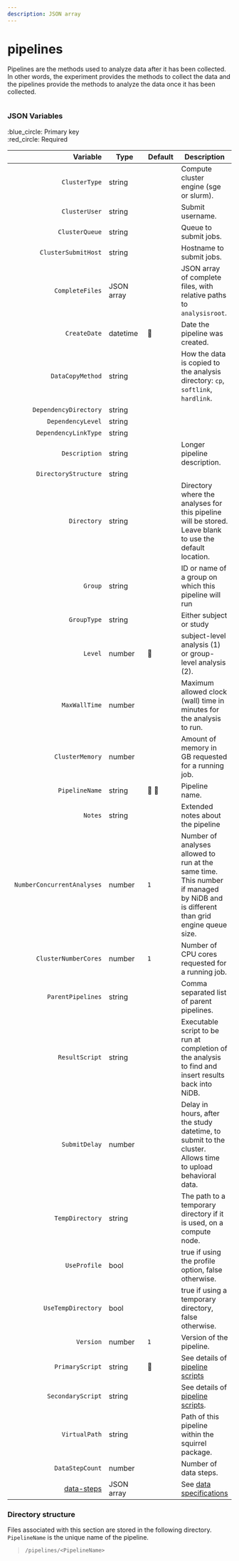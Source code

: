 ```yaml
---
description: JSON array
---
```


# pipelines

Pipelines are the methods used to analyze data after it has been collected. In other words, the experiment provides the methods to collect the data and the pipelines provide the methods to analyze the data once it has been collected.

<figure><img src="https://mermaid.ink/img/pako:eNptklFPwyAQx79Kg1nCktYspr7UZE_6Yowm7s305VauK64FAlTXLPvuQjtw1vWh_I_7HX8OOJJKMiQF2WlQTfLyXorEfVpKS583b6-jWmbZmoEF6n_Lh1_EzSuo9rBDeh7nWa6w5QINjWpG4EGh5h0Ka-iFnlHeOGO8slwK0AOdxcsJHmez9U7LXoGAdjDc0DFKQhjWPaOm335i5ayDCPkQe8b2jLsOzuMVQm4N6i_wmzH0MrjCcmFd2rU4wn-iSE9G3todh3ceh__p2OO8u8ViKslu_QVp6EzNW39HXgYo3oin_HkYi8pMRzvKAAbbocUkcolbsS1u6rpOXUrLPWYMTANaw1DcXZZEn1iC96tVOhUVN3men3X2zZltilwdSEo61B1w5l7m0S9WEttghyUpnGRYQ9_akpTi5NBeuV3hE-NWalLU0BpMCfRWbgZRkcLqHgP0yME99C5S7pl8SBni0w9HOA2R?type=png" alt=""><figcaption></figcaption></figure>

### JSON Variables

:blue\_circle: Primary key\
:red\_circle: Required

<table data-full-width="true"><thead><tr><th width="288" align="right">Variable</th><th width="128.00000000000003">Type</th><th width="94">Default</th><th>Description</th></tr></thead><tbody><tr><td align="right"><code>ClusterType</code></td><td>string</td><td></td><td>Compute cluster engine (sge or slurm).</td></tr><tr><td align="right"><code>ClusterUser</code></td><td>string</td><td></td><td>Submit username.</td></tr><tr><td align="right"><code>ClusterQueue</code></td><td>string</td><td></td><td>Queue to submit jobs.</td></tr><tr><td align="right"><code>ClusterSubmitHost</code></td><td>string</td><td></td><td>Hostname to submit jobs.</td></tr><tr><td align="right"><code>CompleteFiles</code></td><td>JSON array</td><td></td><td>JSON array of complete files, with relative paths to <code>analysisroot</code>.</td></tr><tr><td align="right"><code>CreateDate</code></td><td>datetime</td><td><span data-gb-custom-inline data-tag="emoji" data-code="1f534">🔴</span></td><td>Date the pipeline was created.</td></tr><tr><td align="right"><code>DataCopyMethod</code></td><td>string</td><td></td><td>How the data is copied to the analysis directory: <code>cp</code>, <code>softlink</code>, <code>hardlink</code>.</td></tr><tr><td align="right"><code>DependencyDirectory</code></td><td>string</td><td></td><td> </td></tr><tr><td align="right"><code>DependencyLevel</code></td><td>string</td><td></td><td> </td></tr><tr><td align="right"><code>DependencyLinkType</code></td><td>string</td><td></td><td> </td></tr><tr><td align="right"><code>Description</code></td><td>string</td><td></td><td>Longer pipeline description.</td></tr><tr><td align="right"><code>DirectoryStructure</code></td><td>string</td><td></td><td> </td></tr><tr><td align="right"><code>Directory</code></td><td>string</td><td></td><td>Directory where the analyses for this pipeline will be stored. Leave blank to use the default location.</td></tr><tr><td align="right"><code>Group</code></td><td>string</td><td></td><td>ID or name of a group on which this pipeline will run</td></tr><tr><td align="right"><code>GroupType</code></td><td>string</td><td></td><td>Either subject or study</td></tr><tr><td align="right"><code>Level</code></td><td>number</td><td><span data-gb-custom-inline data-tag="emoji" data-code="1f534">🔴</span></td><td>subject-level analysis (1) or group-level analysis (2).</td></tr><tr><td align="right"><code>MaxWallTime</code></td><td>number</td><td></td><td>Maximum allowed clock (wall) time in minutes for the analysis to run.</td></tr><tr><td align="right"><code>ClusterMemory</code></td><td>number</td><td></td><td>Amount of memory in GB requested for a running job.</td></tr><tr><td align="right"><code>PipelineName</code></td><td>string</td><td><span data-gb-custom-inline data-tag="emoji" data-code="1f534">🔴</span> <span data-gb-custom-inline data-tag="emoji" data-code="1f535">🔵</span></td><td>Pipeline name.</td></tr><tr><td align="right"><code>Notes</code></td><td>string</td><td></td><td>Extended notes about the pipeline</td></tr><tr><td align="right"><code>NumberConcurrentAnalyses</code></td><td>number</td><td><code>1</code></td><td>Number of analyses allowed to run at the same time. This number if managed by NiDB and is different than grid engine queue size.</td></tr><tr><td align="right"><code>ClusterNumberCores</code></td><td>number</td><td><code>1</code></td><td>Number of CPU cores requested for a running job.</td></tr><tr><td align="right"><code>ParentPipelines</code></td><td>string</td><td></td><td>Comma separated list of parent pipelines.</td></tr><tr><td align="right"><code>ResultScript</code></td><td>string</td><td></td><td>Executable script to be run at completion of the analysis to find and insert results back into NiDB.</td></tr><tr><td align="right"><code>SubmitDelay</code></td><td>number</td><td></td><td>Delay in hours, after the study datetime, to submit to the cluster. Allows time to upload behavioral data. </td></tr><tr><td align="right"><code>TempDirectory</code></td><td>string</td><td></td><td>The path to a temporary directory if it is used, on a compute node. </td></tr><tr><td align="right"><code>UseProfile</code></td><td>bool</td><td></td><td>true if using the profile option, false otherwise.</td></tr><tr><td align="right"><code>UseTempDirectory</code></td><td>bool</td><td></td><td>true if using a temporary directory, false otherwise.</td></tr><tr><td align="right"><code>Version</code></td><td>number</td><td><code>1</code></td><td>Version of the pipeline.</td></tr><tr><td align="right"><code>PrimaryScript</code></td><td>string</td><td><span data-gb-custom-inline data-tag="emoji" data-code="1f534">🔴</span></td><td>See details of <a href="pipeline-scripts.md">pipeline scripts</a></td></tr><tr><td align="right"><code>SecondaryScript</code></td><td>string</td><td></td><td>See details of <a href="pipeline-scripts.md">pipeline scripts</a>.</td></tr><tr><td align="right"><code>VirtualPath</code></td><td>string</td><td></td><td>Path of this pipeline within the squirrel package.</td></tr><tr><td align="right"><code>DataStepCount</code></td><td>number</td><td></td><td>Number of data steps.</td></tr><tr><td align="right"><a href="data-steps.md">data-steps</a></td><td>JSON array</td><td></td><td>See <a href="data-steps.md">data specifications</a></td></tr></tbody></table>

### Directory structure

Files associated with this section are stored in the following directory. `PipelineName` is the unique name of the pipeline.

> `/pipelines/<PipelineName>`
